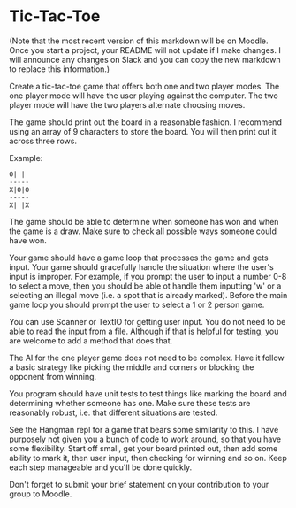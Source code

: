 # Tic-Tac-Toe

(Note that the most recent version of this markdown will be on Moodle. Once you start a project, your README will not update if I make changes. I will announce any changes on Slack and you can copy the new markdown to replace this information.)

Create a tic-tac-toe game that offers both one and two player modes. The one player mode will have the user playing against the computer. The two player mode will have the two players alternate choosing moves.

The game should print out the board in a reasonable fashion. I recommend using an array of 9 characters to store the board. You will then print out it across three rows.

Example:
```
O| | 
-----
X|O|O
-----
X| |X
```

The game should be able to determine when someone has won and when the game is a draw. Make sure to check all possible ways someone could have won.

Your game should have a game loop that processes the game and gets input. Your game should gracefully handle the situation where the user's input is improper. For example, if you prompt the user to input a number 0-8 to select a move, then you should be able ot handle them inputting 'w' or a selecting an illegal move (i.e. a spot that is already marked). Before the main game loop you should prompt the user to select a 1 or 2 person game.

You can use Scanner or TextIO for getting user input. You do not need to be able to read the input from a file. Although if that is helpful for testing, you are welcome to add a method that does that.

The AI for the one player game does not need to be complex. Have it follow a basic strategy like picking the middle and corners or blocking the opponent from winning.

You program should have unit tests to test things like marking the board and determining whether someone has one. Make sure these tests are reasonably robust, i.e. that different situations are tested.

See the Hangman repl for a game that bears some similarity to this. I have purposely not given you a bunch of code to work around, so that you have some flexibility. Start off small, get your board printed out, then add some ability to mark it, then user input, then checking for winning and so on. Keep each step manageable and you'll be done quickly.

Don't forget to submit your brief statement on your contribution to your group to Moodle.